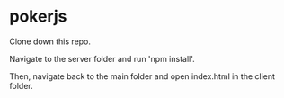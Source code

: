 # pokerjs

Clone down this repo.

Navigate to the server folder and run 'npm install'.

Then, navigate back to the main folder and open index.html in the client folder.
